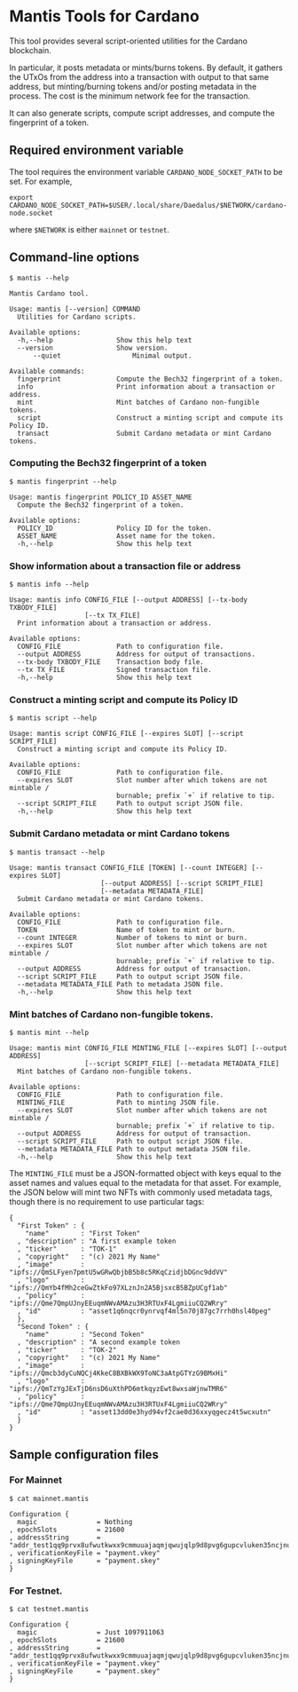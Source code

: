 # Mantis Tools for Cardano

This tool provides several script-oriented utilities for the Cardano blockchain.

In particular, it posts metadata or mints/burns tokens. By default, it gathers the UTxOs from the address into a transaction with output to that same address, but minting/burning tokens and/or posting metadata in the process. The cost is the minimum network fee for the transaction.

It can also generate scripts, compute script addresses, and compute the fingerprint of a token.


## Required environment variable

The tool requires the environment variable `CARDANO_NODE_SOCKET_PATH` to be set. For example,

	export CARDANO_NODE_SOCKET_PATH=$USER/.local/share/Daedalus/$NETWORK/cardano-node.socket

where `$NETWORK` is either `mainnet` or `testnet`.


## Command-line options

	$ mantis --help
	
	Mantis Cardano tool.
	
	Usage: mantis [--version] COMMAND
	  Utilities for Cardano scripts.
	
	Available options:
	  -h,--help                Show this help text
	  --version                Show version.
          --quiet                  Minimal output.
	
	Available commands:
	  fingerprint              Compute the Bech32 fingerprint of a token.
	  info                     Print information about a transaction or address.
	  mint                     Mint batches of Cardano non-fungible tokens.
	  script                   Construct a minting script and compute its Policy ID.
	  transact                 Submit Cardano metadata or mint Cardano tokens.


### Computing the Bech32 fingerprint of a token

	$ mantis fingerprint --help
	
	Usage: mantis fingerprint POLICY_ID ASSET_NAME
	  Compute the Bech32 fingerprint of a token.
	
	Available options:
	  POLICY_ID                Policy ID for the token.
	  ASSET_NAME               Asset name for the token.
	  -h,--help                Show this help text


### Show information about a transaction file or address

	$ mantis info --help
	
	Usage: mantis info CONFIG_FILE [--output ADDRESS] [--tx-body TXBODY_FILE] 
	                   [--tx TX_FILE]
	  Print information about a transaction or address.
	
	Available options:
	  CONFIG_FILE              Path to configuration file.
	  --output ADDRESS         Address for output of transactions.
	  --tx-body TXBODY_FILE    Transaction body file.
	  --tx TX_FILE             Signed transaction file.
	  -h,--help                Show this help text


### Construct a minting script and compute its Policy ID

	$ mantis script --help
	
	Usage: mantis script CONFIG_FILE [--expires SLOT] [--script SCRIPT_FILE]
	  Construct a minting script and compute its Policy ID.
	
	Available options:
	  CONFIG_FILE              Path to configuration file.
	  --expires SLOT           Slot number after which tokens are not mintable /
	                           burnable; prefix `+` if relative to tip.
	  --script SCRIPT_FILE     Path to output script JSON file.
	  -h,--help                Show this help text


### Submit Cardano metadata or mint Cardano tokens

	$ mantis transact --help
	
	Usage: mantis transact CONFIG_FILE [TOKEN] [--count INTEGER] [--expires SLOT] 
	                       [--output ADDRESS] [--script SCRIPT_FILE] 
	                       [--metadata METADATA_FILE]
	  Submit Cardano metadata or mint Cardano tokens.
	
	Available options:
	  CONFIG_FILE              Path to configuration file.
	  TOKEN                    Name of token to mint or burn.
	  --count INTEGER          Number of tokens to mint or burn.
	  --expires SLOT           Slot number after which tokens are not mintable /
	                           burnable; prefix `+` if relative to tip.
	  --output ADDRESS         Address for output of transaction.
	  --script SCRIPT_FILE     Path to output script JSON file.
	  --metadata METADATA_FILE Path to metadata JSON file.
	  -h,--help                Show this help text


### Mint batches of Cardano non-fungible tokens.

	$ mantis mint --help
	
	Usage: mantis mint CONFIG_FILE MINTING_FILE [--expires SLOT] [--output ADDRESS] 
	                   [--script SCRIPT_FILE] [--metadata METADATA_FILE]
	  Mint batches of Cardano non-fungible tokens.
	
	Available options:
	  CONFIG_FILE              Path to configuration file.
	  MINTING_FILE             Path to minting JSON file.
	  --expires SLOT           Slot number after which tokens are not mintable /
	                           burnable; prefix `+` if relative to tip.
	  --output ADDRESS         Address for output of transaction.
	  --script SCRIPT_FILE     Path to output script JSON file.
	  --metadata METADATA_FILE Path to output metadata JSON file.
	  -h,--help                Show this help text

The `MINTING_FILE` must be a JSON-formatted object with keys equal to the asset names and values equal to the metadata for that asset. For example, the JSON below will mint two NFTs with commonly used metadata tags, though there is no requirement to use particular tags:

	{
	  "First Token" : {
	    "name"        : "First Token"
	  , "description" : "A first example token
	  , "ticker"      : "TOK-1"
	  , "copyright"   : "(c) 2021 My Name"
	  , "image"       : "ipfs://QmSLFyen7pmtU5wGRwQbjbB5b8c5RKqCzidjbDGnc9ddVV"
	  , "logo"        : "ipfs://QmYb4fMh2ceGwZtkFo97XLznJn2A5BjsxcB5BZpUCgf1ab"
	  , "policy"      : "ipfs://Qme7QmpUJnyEEuqmNWvAMAzu3H3RTUxF4LgmiiuCQ2WRry"
	  , "id"          : "asset1q6nqcr0ynrvqf4ml5n70j87gc7rrh0hsl40peg"
	  },
	  "Second Token" : {
	    "name"        : "Second Token"
	  , "description" : "A second example token
	  , "ticker"      : "TOK-2"
	  , "copyright"   : "(c) 2021 My Name"
	  , "image"       : "ipfs://Qmcb3dyCuNQCj4KkeC8BXBkWX9ToNC3aAtpGTYzG9BMxHi"
	  , "logo"        : "ipfs://QmTzYgJExTjD6nsD6uXthPD6mtkqyzEwt8wxsaWjnwTMR6"
	  , "policy"      : "ipfs://Qme7QmpUJnyEEuqmNWvAMAzu3H3RTUxF4LgmiiuCQ2WRry"
	  , "id"          : "asset13dd0e3hyd94vf2cae0d36xxyqgecz4t5wcxutn"
	  }
	}


## Sample configuration files


### For Mainnet

	$ cat mainnet.mantis 
	
	Configuration {
	  magic               = Nothing
	, epochSlots          = 21600
	, addressString       = "addr_test1qq9prvx8ufwutkwxx9cmmuuajaqmjqwujqlp9d8pvg6gupcvluken35ncjnu0puetf5jvttedkze02d5kf890kquh60slacjyp"
	, verificationKeyFile = "payment.vkey"
	, signingKeyFile      = "payment.skey"
	}


### For Testnet.

	$ cat testnet.mantis 
	
	Configuration {
	  magic               = Just 1097911063
	, epochSlots          = 21600
	, addressString       = "addr_test1qq9prvx8ufwutkwxx9cmmuuajaqmjqwujqlp9d8pvg6gupcvluken35ncjnu0puetf5jvttedkze02d5kf890kquh60slacjyp"
	, verificationKeyFile = "payment.vkey"
	, signingKeyFile      = "payment.skey"
	}
